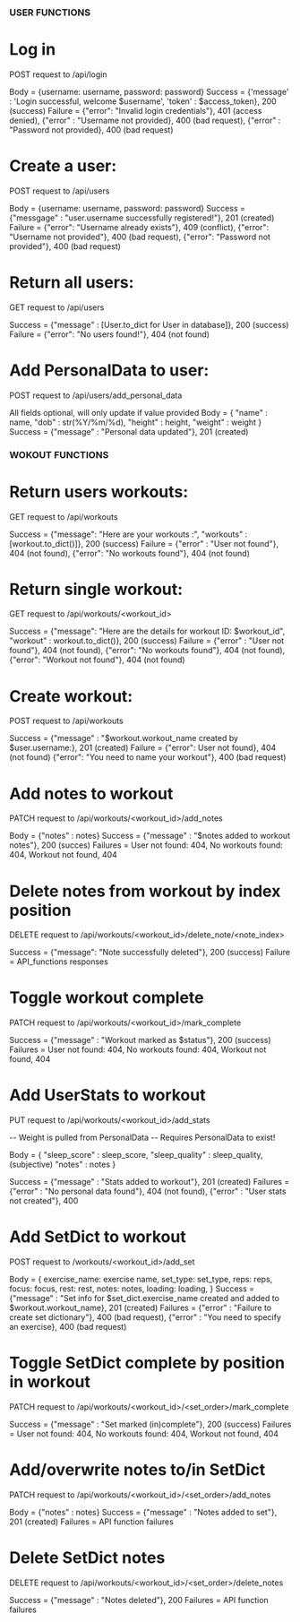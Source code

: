 
### USER FUNCTIONS ###

# Log in

POST request to /api/login

Body = {username: username, password: password}
Success = {'message' : 'Login successful, welcome $username', 'token' : $access_token}, 200 (success)
Failure = {"error": "Invalid login credentials"}, 401 (access denied),
        {"error" : "Username not provided}, 400 (bad request),
        {"error" : "Password not provided}, 400 (bad request)


# Create a user:

POST request to /api/users

Body = {username: username, password: password}
Success = {"messgage" : "user.username successfully registered!"}, 201 (created)
Failure = {"error": "Username already exists"}, 409 (conflict),
         {"error": "Username not provided"}, 400 (bad request),
         {"error": "Password not provided"}, 400 (bad request)

# Return all users:

GET request to /api/users

Success = {"message" : [User.to_dict for User in database]}, 200 (success)
Failure = {"error": "No users found!"}, 404 (not found)

# Add PersonalData to user:

POST request to /api/users/add_personal_data

All fields optional, will only update if value provided
Body = {
        "name" : name,
        "dob" : str(%Y/%m/%d),
        "height" : height,
        "weight" : weight
}
Success = {"message" : "Personal data updated"}, 201 (created)

### WOKOUT FUNCTIONS ###

# Return users workouts:

GET request to /api/workouts

Success = {"message": "Here are your workouts :", "workouts" : [workout.to_dict()]}, 200 (success)
Failure = {"error" : "User not found"}, 404 (not found),
        {"error": "No workouts found"}, 404 (not found)


# Return single workout:

GET request to /api/workouts/<workout_id>

Success = {"message": "Here are the details for workout ID: $workout_id", "workout" : workout.to_dict()}, 200 (success)
Failure = {"error" : "User not found"}, 404 (not found),
        {"error": "No workouts found"}, 404 (not found),
        {"error": "Workout not found"}, 404 (not found)

# Create workout:

POST request to /api/workouts

Success = {"message" : "$workout.workout_name created by $user.username:}, 201 (created)
Failure = {"error": User not found}, 404 (not found)
        {"error": "You need to name your workout"}, 400 (bad request)



# Add notes to workout

PATCH request to /api/workouts/<workout_id>/add_notes

Body = {"notes" : notes}
Success = {"message" : "$notes added to workout notes"}, 200 (succes)
Failures = User not found: 404, No workouts found: 404,  Workout not found, 404

# Delete notes from workout by index position

DELETE request to /api/workouts/<workout_id>/delete_note/<note_index>

Success = {"message": "Note successfully deleted"}, 200 (success)
Failure = API_functions responses

# Toggle workout complete

PATCH request to /api/workouts/<workout_id>/mark_complete

Success = {"message" : "Workout marked as $status"}, 200 (success)
Failures = User not found: 404, No workouts found: 404,  Workout not found, 404

# Add UserStats to workout

PUT request to /api/workouts/<workout_id>/add_stats

-- Weight is pulled from PersonalData --
Requires PersonalData to exist!

Body = {
        "sleep_score" : sleep_score,
        "sleep_quality" : sleep_quality, (subjective)
        "notes" : notes
        }

Success = {"message" : "Stats added to workout"}, 201 (created)
Failures = {"error" : "No personal data found"}, 404 (not found),
        {"error" : "User stats not created"}, 400

# Add SetDict to workout

POST request to /workouts/<workout_id>/add_set

Body = {
        exercise_name: exercise name,
        set_type: set_type,
        reps: reps,
        focus: focus,
        rest: rest,
        notes: notes,
        loading: loading,
        }
Success = {"message" : "Set info for $set_dict.exercise_name created and added to $workout.workout_name}, 201 (created)
Failures =  {"error" : "Failure to create set dictionary"}, 400 (bad request),
        {"error" : "You need to specify an exercise}, 400 (bad request)


# Toggle SetDict complete by position in workout

PATCH request to /api/workouts/<workout_id>/<set_order>/mark_complete

Success = {"message" : "Set marked (in)complete"}, 200 (success)
Failures = User not found: 404, No workouts found: 404,  Workout not found, 404

# Add/overwrite notes to/in SetDict

PATCH request to /api/workouts/<workout_id>/<set_order>/add_notes

Body = {"notes" : notes}
Success = {"message" : "Notes added to set"}, 201 (created)
Failures = API function failures

# Delete SetDict notes

DELETE request to /api/workouts/<workout_id>/<set_order>/delete_notes

Success = {"message" : "Notes deleted"}, 200
Failures = API function failures